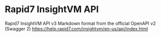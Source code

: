 # Rapid7 InsightVM API
Rapid7 InsightVM API v3 Markdown format from the official OpenAPI v2 (Swagger 2)
https://help.rapid7.com/insightvm/en-us/api/index.html
